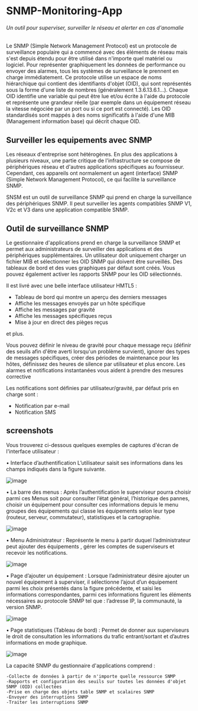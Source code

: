 # SNMP-Monitoring-App

###### Un outil pour superviser, surveiller le réseau et alerter en cas d'anomalie 

Le SNMP (Simple Network Management Protocol) est un protocole de surveillance populaire qui a commencé avec des éléments de réseau mais s'est depuis étendu pour être utilisé dans n'importe quel matériel ou logiciel.
Pour représenter graphiquement les données de performance ou envoyer des alarmes, tous les systèmes de surveillance le prennent en charge immédiatement.
Ce protocole utilise un espace de noms hiérarchique qui contient des identifiants d'objet (OID), qui sont représentés sous la forme d'une liste de nombres (généralement 1.3.6.13.6.1...).
Chaque OID identifie une variable qui peut être lue et/ou écrite à l'aide du protocole et représente une grandeur réelle (par exemple dans un équipement réseau la vitesse négociée par un port ou si ce port est connecté).
Les OID standardisés sont mappés à des noms significatifs à l'aide d'une MIB (Management information base) qui décrit chaque OID.

## Surveiller les equipements avec SNMP

Les réseaux d'entreprise sont hétérogènes. En plus des applications à plusieurs niveaux, une partie critique de l'infrastructure se compose de périphériques réseau et d'autres applications spécifiques au fournisseur. Cependant, ces appareils ont normalement un agent (interface) SNMP (Simple Network Management Protocol), ce qui facilite la surveillance SNMP.

SNSM est un outil de surveillance SNMP qui prend en charge la surveillance des périphériques SNMP. Il peut surveiller les agents compatibles SNMP V1, V2c et V3 dans une application compatible SNMP. 

## Outil de surveillance SNMP

Le gestionnaire d'applications prend en charge la surveillance SNMP et permet aux administrateurs de surveiller des applications et des périphériques supplémentaires. Un utilisateur doit uniquement charger un fichier MIB et sélectionner les OID SNMP qui doivent être surveillés. Des tableaux de bord et des vues graphiques par défaut sont créés. Vous pouvez également activer les rapports SNMP pour les OID sélectionnés.

 Il est livré avec une belle interface utilisateur HMTL5 :
* Tableau de bord qui montre un aperçu des derniers messages
* Affiche les messages envoyés par un hôte spécifique
* Affiche les messages par gravité
* Affiche les messages spécifiques reçus
* Mise à jour en direct des pièges reçus

et plus.

Vous pouvez définir le niveau de gravité pour chaque message reçu (définir des seuils afin d'être averti lorsqu'un problème survient), ignorer des types de messages spécifiques, créer des périodes de maintenance pour les hôtes, définissez des heures de silence par utilisateur et plus encore. Les alarmes et notifications instantanées vous aident à prendre des mesures corrective


Les notifications sont définies par utilisateur/gravité, par défaut pris en charge sont :
* Notification par e-mail
* Notification SMS

## screenshots

Vous trouverez ci-dessous quelques exemples de captures d'écran de l'interface utilisateur :

• Interface d’authentification
L’utilisateur saisit ses informations dans les champs indiqués dans la figure suivante.

![image](https://user-images.githubusercontent.com/81916000/139585935-805764a0-dbf9-4cfb-b2da-6483ee7d1efc.png)

• La barre des menus :
Après l’authentification le superviseur pourra choisir parmi ces Menus soit pour consulter
l’état général, l’historique des pannes, choisir un équipement pour consulter ces informations
depuis le menu groupes des équipements qui classe les équipements selon leur type (routeur,
serveur, commutateur), statistiques et la cartographie.

![image](https://user-images.githubusercontent.com/81916000/141693297-9a23335a-a456-4f41-b60e-4098162d1d13.png)

• Menu Administrateur :
Représente le menu à partir duquel l’administrateur peut ajouter des équipements , gérer
les comptes de superviseurs et recevoir les notifications.

![image](https://user-images.githubusercontent.com/81916000/139592503-d2a00930-fdf8-41dd-9492-b66d821a4f15.png)

• Page d’ajouter un équipement :
Lorsque l’administrateur désire ajouter un nouvel équipement à superviser, il sélectionne
l’ajout d’un équipement parmi les choix présentés dans la figure précédente, et saisi les
informations correspondantes, parmi ces informations figurent les éléments nécessaires au
protocole SNMP tel que : l’adresse IP, la communauté, la version SNMP.

![image](https://user-images.githubusercontent.com/81916000/139605624-0390b96f-ee11-497c-9d99-44ea0a3f9445.png)

• Page statistiques (Tableau de bord)  :
Permet de donner aux superviseurs le droit de consultation les informations du trafic
entrant/sortant et d’autres informations en mode graphique.

![image](https://user-images.githubusercontent.com/81916000/141693128-f79669ba-15ff-4d69-9a3e-8ba5c4ab17c3.png)


La capacité SNMP du gestionnaire d'applications comprend :

    -Collecte de données à partir de n'importe quelle ressource SNMP
    -Rapports et configuration des seuils sur toutes les données d'objet SNMP (OID) collectées
    -Prise en charge des objets table SNMP et scalaires SNMP
    -Envoyer des interruptions SNMP
    -Traiter les interruptions SNMP




